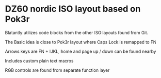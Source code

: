 # DZ60 nordic ISO layout based on Pok3r

Blatantly utilizes code blocks from the other ISO layouts found from Git.

The Basic idea is close to Pok3r layout where Caps Lock is remapped to FN

Arrows keys are FN + IJKL, home and page up / down can be found nearby

Includes custom plain text macros

RGB controls are found from separate function layer
